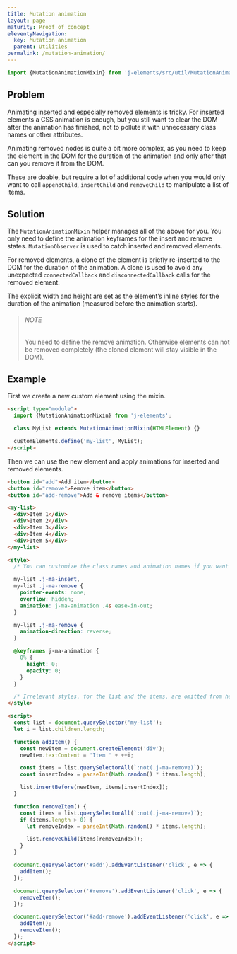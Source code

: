 ```yaml
---
title: Mutation animation
layout: page
maturity: Proof of concept
eleventyNavigation:
  key: Mutation animation
  parent: Utilities
permalink: /mutation-animation/
---
```


```javascript
import {MutationAnimationMixin} from 'j-elements/src/util/MutationAnimationMixin.js';
```
<module-size modules="util/MutationAnimationMixin.js"></module-size>

## Problem

Animating inserted and especially removed elements is tricky. For inserted elements a CSS animation is enough, but you still want to clear the DOM after the animation has finished, not to pollute it with unnecessary class names or other attributes.

Animating removed nodes is quite a bit more complex, as you need to keep the element in the DOM for the duration of the animation and only after that can you remove it from the DOM.

These are doable, but require a lot of additional code when you would only want to call `appendChild`, `insertChild` and `removeChild` to manipulate a list of items.

## Solution

The `MutationAnimationMixin` helper manages all of the above for you. You only need to define the animation keyframes for the insert and remove states. `MutationObserver` is used to catch inserted and removed elements.

For removed elements, a clone of the element is briefly re-inserted to the DOM for the duration of the animation. A clone is used to avoid any unexpected `connectedCallback` and `disconnectedCallback` calls for the removed element.

The explicit width and height are set as the element’s inline styles for the duration of the animation (measured before the animation starts).

> ###### NOTE
>
> You need to define the remove animation. Otherwise elements can not be removed completely (the cloned element will stay visible in the DOM).


## Example

First we create a new custom element using the mixin.

```html
<script type="module">
  import {MutationAnimationMixin} from 'j-elements';

  class MyList extends MutationAnimationMixin(HTMLElement) {}

  customElements.define('my-list', MyList);
</script>
```

Then we can use the new element and apply animations for inserted and removed elements.

<render-example></render-example>
```html
<button id="add">Add item</button>
<button id="remove">Remove item</button>
<button id="add-remove">Add & remove items</button>

<my-list>
  <div>Item 1</div>
  <div>Item 2</div>
  <div>Item 3</div>
  <div>Item 4</div>
  <div>Item 5</div>
</my-list>

<style>
  /* You can customize the class names and animation names if you want */

  my-list .j-ma-insert,
  my-list .j-ma-remove {
    pointer-events: none;
    overflow: hidden;
    animation: j-ma-animation .4s ease-in-out;
  }

  my-list .j-ma-remove {
    animation-direction: reverse;
  }

  @keyframes j-ma-animation {
    0% {
      height: 0;
      opacity: 0;
    }
  }

  /* Irrelevant styles, for the list and the items, are omitted from here */
</style>

<script>
  const list = document.querySelector('my-list');
  let i = list.children.length;

  function addItem() {
    const newItem = document.createElement('div');
    newItem.textContent = 'Item ' + ++i;

    const items = list.querySelectorAll(`:not(.j-ma-remove)`);
    const insertIndex = parseInt(Math.random() * items.length);

    list.insertBefore(newItem, items[insertIndex]);
  }

  function removeItem() {
    const items = list.querySelectorAll(`:not(.j-ma-remove)`);
    if (items.length > 0) {
      let removeIndex = parseInt(Math.random() * items.length);

      list.removeChild(items[removeIndex]);
    }
  }

  document.querySelector('#add').addEventListener('click', e => {
    addItem();
  });

  document.querySelector('#remove').addEventListener('click', e => {
    removeItem();
  });

  document.querySelector('#add-remove').addEventListener('click', e => {
    addItem();
    removeItem();
  });
</script>
```

<style>
my-list {
  display: block;
  border: 1px solid var(--contrast-10);
  margin-top: 1em;
  max-height: 60vh;
  overflow: auto;
}

my-list div {
  display: flex;
  align-items: center;
  height: 44px;
  padding: 0 1em;
  box-sizing: border-box;
}

my-list div:not(:last-child) {
  box-shadow: inset 0 -1px 0 0 var(--contrast-5);
}

.list-example + .demo-snippet .demo-snippet__code .hljs {
  max-height: 40em;
}
</style>
